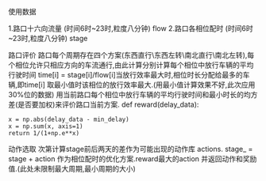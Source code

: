 使用数据

1.路口十六向流量 (时间6时~23时,粒度八分钟) flow
2.路口各相位配时 (时间6时~23时,粒度八分钟) stage


路口评价
路口每个周期存在四个方案(东西直行\东西左转\南北直行\南北左转),每个相位允许只相应方向的车流通行,由此计算分别计算每个相位中放行车辆的平均行驶时间 
time[i] = stage[i]/flow[i]当放行效率最大时,相位时长分配给最多的车辆,即time[i] 取最小值时该相位的放行效率最大.(用最小值计算效果不好,此次应用30%位的数据)
用当前路口每个相位中放行车辆的平均行驶时间和最小时长的均方差(是否要加权)来评价路口当前方案.
def reward(delay_data):

    x = np.abs(delay_data - min_delay)
    x = np.sum(x, axis=1)
    return 1/(1+np.e**x)


动作选取
次第计算stage前后两天的差作为可能出现的动作库 actions. stage_ = stage + action 作为相位配时的优化方案.reward最大的action 并返回动作和奖励值.(此处未限制最大周期,最小周期的大小)

